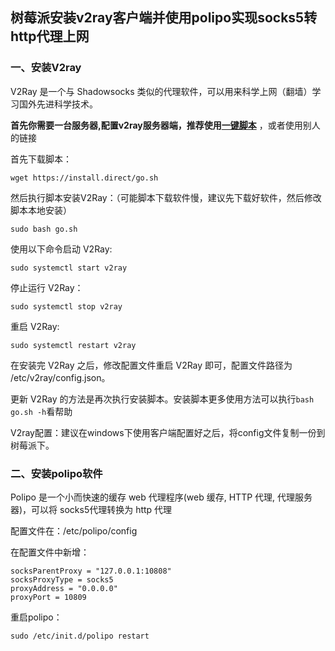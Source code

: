 ## 树莓派安装v2ray客户端并使用polipo实现socks5转http代理上网

### **一、安装V2ray**

 V2Ray 是一个与 Shadowsocks 类似的代理软件，可以用来科学上网（翻墙）学习国外先进科学技术。 

 **首先你需要一台服务器,配置v2ray服务器端，推荐使用[一键脚本](https://github.com/233boy/v2ray)** ，或者使用别人的链接

 首先下载脚本： 

```shel
wget https://install.direct/go.sh
```

然后执行脚本安装V2Ray：（可能脚本下载软件慢，建议先下载好软件，然后修改脚本本地安装）

```
sudo bash go.sh
```

 使用以下命令启动 V2Ray: 

```shell
sudo systemctl start v2ray
```

 停止运行 V2Ray： 

```shell
sudo systemctl stop v2ray
```

 重启 V2Ray: 

```shell
sudo systemctl restart v2ray
```

在安装完 V2Ray 之后，修改配置文件重启 V2Ray 即可，配置文件路径为 /etc/v2ray/config.json。

更新 V2Ray 的方法是再次执行安装脚本。安装脚本更多使用方法可以执行`bash go.sh -h`看帮助



V2ray配置：建议在windows下使用客户端配置好之后，将config文件复制一份到树莓派下。



### **二、安装polipo软件**

 Polipo 是一个小而快速的缓存 web 代理程序(web 缓存, HTTP 代理, 代理服务器)，可以将 socks5代理转换为 http 代理 

配置文件在：/etc/polipo/config

在配置文件中新增：

```shell
socksParentProxy = "127.0.0.1:10808"
socksProxyType = socks5
proxyAddress = "0.0.0.0"
proxyPort = 10809
```

重启polipo：

```shell
sudo /etc/init.d/polipo restart
```

